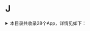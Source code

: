 # J
<details>
<summary>
本目录共收录28个App，详情见如下：
</summary>

- [JavDB](https://github.com/zirawell/R-Store/tree/main/Rule/QuanX/Adblock/App/J/JavDB)
- [交管12123](https://github.com/zirawell/R-Store/tree/main/Rule/QuanX/Adblock/App/J/%E4%BA%A4%E7%AE%A112123)
- [交通银行](https://github.com/zirawell/R-Store/tree/main/Rule/QuanX/Adblock/App/J/%E4%BA%A4%E9%80%9A%E9%93%B6%E8%A1%8C)
- [京东](https://github.com/zirawell/R-Store/tree/main/Rule/QuanX/Adblock/App/J/%E4%BA%AC%E4%B8%9C)
- [京东云无线宝](https://github.com/zirawell/R-Store/tree/main/Rule/QuanX/Adblock/App/J/%E4%BA%AC%E4%B8%9C%E4%BA%91%E6%97%A0%E7%BA%BF%E5%AE%9D)
- [京东极速版](https://github.com/zirawell/R-Store/tree/main/Rule/QuanX/Adblock/App/J/%E4%BA%AC%E4%B8%9C%E6%9E%81%E9%80%9F%E7%89%88)
- [京东读书](https://github.com/zirawell/R-Store/tree/main/Rule/QuanX/Adblock/App/J/%E4%BA%AC%E4%B8%9C%E8%AF%BB%E4%B9%A6)
- [京东金融](https://github.com/zirawell/R-Store/tree/main/Rule/QuanX/Adblock/App/J/%E4%BA%AC%E4%B8%9C%E9%87%91%E8%9E%8D)
- [京喜](https://github.com/zirawell/R-Store/tree/main/Rule/QuanX/Adblock/App/J/%E4%BA%AC%E5%96%9C)
- [今日头条](https://github.com/zirawell/R-Store/tree/main/Rule/QuanX/Adblock/App/J/%E4%BB%8A%E6%97%A5%E5%A4%B4%E6%9D%A1)
- [今日水印相机](https://github.com/zirawell/R-Store/tree/main/Rule/QuanX/Adblock/App/J/%E4%BB%8A%E6%97%A5%E6%B0%B4%E5%8D%B0%E7%9B%B8%E6%9C%BA)
- [加油广东](https://github.com/zirawell/R-Store/tree/main/Rule/QuanX/Adblock/App/J/%E5%8A%A0%E6%B2%B9%E5%B9%BF%E4%B8%9C)
- [吉林银行](https://github.com/zirawell/R-Store/tree/main/Rule/QuanX/Adblock/App/J/%E5%90%89%E6%9E%97%E9%93%B6%E8%A1%8C)
- [吉祥航空](https://github.com/zirawell/R-Store/tree/main/Rule/QuanX/Adblock/App/J/%E5%90%89%E7%A5%A5%E8%88%AA%E7%A9%BA)
- [建行生活](https://github.com/zirawell/R-Store/tree/main/Rule/QuanX/Adblock/App/J/%E5%BB%BA%E8%A1%8C%E7%94%9F%E6%B4%BB)
- [建设银行](https://github.com/zirawell/R-Store/tree/main/Rule/QuanX/Adblock/App/J/%E5%BB%BA%E8%AE%BE%E9%93%B6%E8%A1%8C)
- [捷停车](https://github.com/zirawell/R-Store/tree/main/Rule/QuanX/Adblock/App/J/%E6%8D%B7%E5%81%9C%E8%BD%A6)
- [机核网](https://github.com/zirawell/R-Store/tree/main/Rule/QuanX/Adblock/App/J/%E6%9C%BA%E6%A0%B8%E7%BD%91)
- [极简汇率](https://github.com/zirawell/R-Store/tree/main/Rule/QuanX/Adblock/App/J/%E6%9E%81%E7%AE%80%E6%B1%87%E7%8E%87)
- [界面新闻](https://github.com/zirawell/R-Store/tree/main/Rule/QuanX/Adblock/App/J/%E7%95%8C%E9%9D%A2%E6%96%B0%E9%97%BB)
- [简讯](https://github.com/zirawell/R-Store/tree/main/Rule/QuanX/Adblock/App/J/%E7%AE%80%E8%AE%AF)
- [金十数据](https://github.com/zirawell/R-Store/tree/main/Rule/QuanX/Adblock/App/J/%E9%87%91%E5%8D%81%E6%95%B0%E6%8D%AE)
- [金山词霸](https://github.com/zirawell/R-Store/tree/main/Rule/QuanX/Adblock/App/J/%E9%87%91%E5%B1%B1%E8%AF%8D%E9%9C%B8)
- [金色财经](https://github.com/zirawell/R-Store/tree/main/Rule/QuanX/Adblock/App/J/%E9%87%91%E8%89%B2%E8%B4%A2%E7%BB%8F)
- [锦江酒店](https://github.com/zirawell/R-Store/tree/main/Rule/QuanX/Adblock/App/J/%E9%94%A6%E6%B1%9F%E9%85%92%E5%BA%97)
- [韭菜公社](https://github.com/zirawell/R-Store/tree/main/Rule/QuanX/Adblock/App/J/%E9%9F%AD%E8%8F%9C%E5%85%AC%E7%A4%BE)
- [驾校一点通](https://github.com/zirawell/R-Store/tree/main/Rule/QuanX/Adblock/App/J/%E9%A9%BE%E6%A0%A1%E4%B8%80%E7%82%B9%E9%80%9A)
- [驾考宝典](https://github.com/zirawell/R-Store/tree/main/Rule/QuanX/Adblock/App/J/%E9%A9%BE%E8%80%83%E5%AE%9D%E5%85%B8)

</details>
